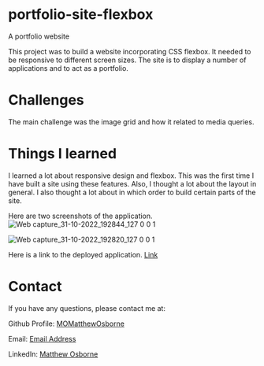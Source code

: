 # portfolio-site-flexbox
A portfolio website

This project was to build a website incorporating CSS flexbox. It needed to be responsive to different screen sizes. The site is to display a number of applications and to act as a portfolio.

# Challenges 
The main challenge was the image grid and how it related to media queries. 
 
 
# Things I learned

I learned a lot about responsive design and flexbox. This was the first time I have built a site using these features. Also, I thought a lot about the layout in general. I also thought a lot about in which order to build certain parts of the site. 

Here are two screenshots of the application.
![Web capture_31-10-2022_192844_127 0 0 1](https://user-images.githubusercontent.com/109035827/199098191-ca78b9d2-74cb-452e-aeb2-9a5581bb994d.jpeg)

![Web capture_31-10-2022_192820_127 0 0 1](https://user-images.githubusercontent.com/109035827/199098277-d0c0ed5c-51ab-4f94-83b3-bf48bd27adf9.jpeg)



Here is a link to the deployed application. [Link](https://momatthewosborne.github.io/portfolio-site-flexbox/)
 
# Contact

If you have any questions, please contact me at: 
 
  Github Profile: [MOMatthewOsborne ](https://github.com/MOMatthewOsborne )  

  Email:  [Email Address](momatthewosborne1@gmail.com)

  LinkedIn: [Matthew Osborne](https://www.linkedin.com/in/matthew-osborne-ba9192247  )

